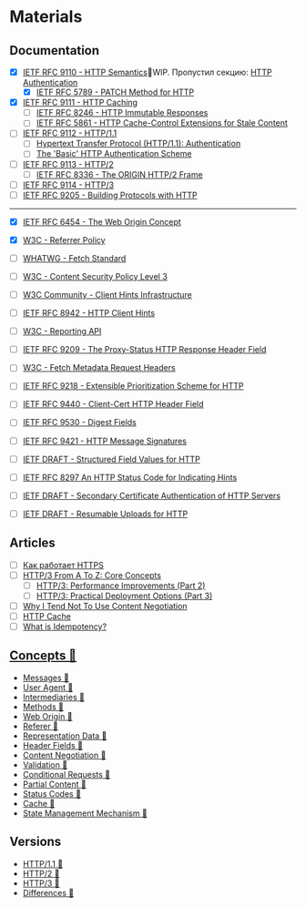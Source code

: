 # Materials

## Documentation
- [x] [IETF RFC 9110 - HTTP Semantics](https://www.rfc-editor.org/rfc/rfc9110)🚧WIP. Пропустил секцию: [HTTP Authentication](https://www.rfc-editor.org/rfc/rfc9110#name-http-authentication)
  - [x] [IETF RFC 5789 - PATCH Method for HTTP](https://www.rfc-editor.org/rfc/rfc5789)
- [x] [IETF RFC 9111 - HTTP Caching](https://datatracker.ietf.org/doc/rfc9111/)
  - [ ] [IETF RFC 8246 -  HTTP Immutable Responses](https://datatracker.ietf.org/doc/rfc8246)
  - [ ] [IETF RFC 5861 -  HTTP Cache-Control Extensions for Stale Content](https://datatracker.ietf.org/doc/rfc5861)
- [ ] [IETF RFC 9112 - HTTP/1.1](https://www.rfc-editor.org/rfc/rfc9112)
  - [ ] [Hypertext Transfer Protocol (HTTP/1.1): Authentication](https://www.rfc-editor.org/rfc/rfc7235)
  - [ ] [The 'Basic' HTTP Authentication Scheme](https://www.rfc-editor.org/rfc/rfc7617)
- [ ] [IETF RFC 9113 - HTTP/2](https://datatracker.ietf.org/doc/rfc9113/)
  - [ ] [IETF RFC 8336 - The ORIGIN HTTP/2 Frame](https://datatracker.ietf.org/doc/rfc8336/)
- [ ] [IETF RFC 9114 - HTTP/3](https://www.rfc-editor.org/rfc/rfc9114)
- [ ] [IETF RFC 9205 - Building Protocols with HTTP](https://datatracker.ietf.org/doc/rfc9205/)
___
- [x] [IETF RFC 6454 - The Web Origin Concept](https://datatracker.ietf.org/doc/rfc6454/)
- [x] [W3C - Referrer Policy](https://w3c.github.io/webappsec-referrer-policy/)
- [ ] [WHATWG - Fetch Standard](https://fetch.spec.whatwg.org)
- [ ] [W3C - Content Security Policy Level 3](https://www.w3.org/TR/CSP3/)
- [ ] [W3C Community - Client Hints Infrastructure](https://wicg.github.io/client-hints-infrastructure)
- [ ] [IETF RFC 8942 - HTTP Client Hints](https://www.rfc-editor.org/rfc/rfc8942)
- [ ] [W3C - Reporting API](https://www.w3.org/TR/reporting-1/)
- [ ] [IETF RFC 9209 - The Proxy-Status HTTP Response Header Field](https://datatracker.ietf.org/doc/rfc9209/)
- [ ] [W3C - Fetch Metadata Request Headers](https://www.w3.org/TR/fetch-metadata/)
- [ ] [IETF RFC 9218 - Extensible Prioritization Scheme for HTTP](https://www.rfc-editor.org/rfc/rfc9218.html)
- [ ] [IETF RFC 9440 - Client-Cert HTTP Header Field](https://www.rfc-editor.org/rfc/rfc9440.html)
- [ ] [IETF RFC 9530 - Digest Fields](https://datatracker.ietf.org/doc/rfc9530/)
- [ ] [IETF RFC 9421 - HTTP Message Signatures](https://datatracker.ietf.org/doc/rfc9421/)
- [ ] [IETF DRAFT - Structured Field Values for HTTP](https://www.ietf.org/archive/id/draft-ietf-httpbis-sfbis-05.html)
- [ ] [IETF RFC 8297 An HTTP Status Code for Indicating Hints](https://datatracker.ietf.org/doc/html/rfc8297)
- [ ] [IETF DRAFT - Secondary Certificate Authentication of HTTP Servers](https://www.ietf.org/archive/id/draft-egorbaty-httpbis-secondary-server-certs-01.html)
- [ ] [IETF DRAFT - Resumable Uploads for HTTP](https://www.ietf.org/archive/id/draft-ietf-httpbis-resumable-upload-03.html)


## Articles
- [ ] [Как работает HTTPS](https://ufostation.tech/ru/posts/2023/how-does-https-work)
- [ ] [HTTP/3 From A To Z: Core Concepts](https://www.smashingmagazine.com/2021/08/http3-core-concepts-part1/)
  - [ ] [HTTP/3: Performance Improvements (Part 2)](https://www.smashingmagazine.com/2021/08/http3-performance-improvements-part2/)
  - [ ] [HTTP/3: Practical Deployment Options (Part 3)](https://www.smashingmagazine.com/2021/09/http3-practical-deployment-options-part3/)
- [ ] [Why I Tend Not To Use Content Negotiation](https://htmx.org/essays/why-tend-not-to-use-content-negotiation/)
- [ ] [HTTP Cache](https://www.chromium.org/developers/design-documents/network-stack/http-cache/)
- [ ] [What is Idempotency?](https://blog.dreamfactory.com/what-is-idempotency)

## [Concepts 📂](./concepts/index.md)
- [Messages 📂](./concepts/messages.md)
- [User Agent 📂](./concepts/user-agent.md)
- [Intermediaries 📂](./concepts/intermediaries.md)
- [Methods 📂](./concepts/methods.md)
- [Web Origin 📂](./concepts/web-origin.md)
- [Referer 📂](./concepts/referer.md)
- [Representation Data 📂](./concepts/representation-data.md)
- [Header Fields 📂](./concepts/headers-fields.md)
- [Content Negotiation 📂](./concepts/content-negotiation.md)
- [Validation 📂](./concepts/validation.md)
- [Conditional Requests 📂](./concepts/conditional-requests.md)
- [Partial Content 📂](./concepts/partial-content.md)
- [Status Codes 📂](./concepts/status-codes.md)
- [Cache 📂](./concepts/cache.md)
- [State Management Mechanism 📂](./concepts/state-management-mechanism.md)

## Versions
- [HTTP/1.1 📂](./versions/http-1.1.md)
- [HTTP/2 📂](./versions/http-2.md)
- [HTTP/3 📂](./versions/http-3.md)
- [Differences 📂](./versions/differences.md)

